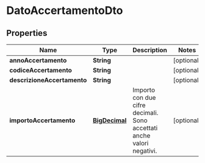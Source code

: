 
# DatoAccertamentoDto

## Properties
Name | Type | Description | Notes
------------ | ------------- | ------------- | -------------
**annoAccertamento** | **String** |  |  [optional]
**codiceAccertamento** | **String** |  |  [optional]
**descrizioneAccertamento** | **String** |  |  [optional]
**importoAccertamento** | [**BigDecimal**](BigDecimal.md) | Importo con due cifre decimali. Sono accettati anche valori negativi. |  [optional]



